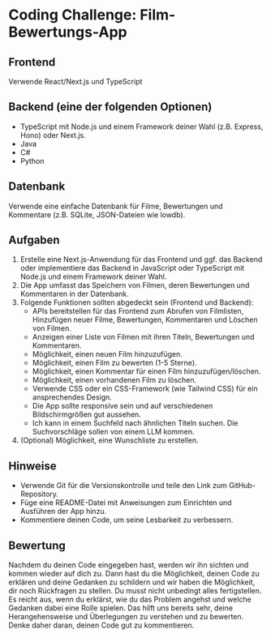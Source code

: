 # Coding Challenge: Film-Bewertungs-App

## Frontend

Verwende React/Next.js und TypeScript

## Backend (eine der folgenden Optionen)

- TypeScript mit Node.js und einem Framework deiner Wahl (z.B. Express, Hono) oder Next.js.
- Java
- C#
- Python

## Datenbank

Verwende eine einfache Datenbank für Filme, Bewertungen und Kommentare (z.B. SQLite, JSON-Dateien wie lowdb).

## Aufgaben

1. Erstelle eine Next.js-Anwendung für das Frontend und ggf. das Backend oder implementiere das Backend in JavaScript oder TypeScript mit Node.js und einem Framework deiner Wahl.
2. Die App umfasst das Speichern von Filmen, deren Bewertungen und Kommentaren in der Datenbank.
3. Folgende Funktionen sollten abgedeckt sein (Frontend und Backend):
   - APIs bereitstellen für das Frontend zum Abrufen von Filmlisten, Hinzufügen neuer Filme, Bewertungen, Kommentaren und Löschen von Filmen.
   - Anzeigen einer Liste von Filmen mit ihren Titeln, Bewertungen und Kommentaren.
   - Möglichkeit, einen neuen Film hinzuzufügen.
   - Möglichkeit, einen Film zu bewerten (1-5 Sterne).
   - Möglichkeit, einen Kommentar für einen Film hinzuzufügen/löschen.
   - Möglichkeit, einen vorhandenen Film zu löschen.
   - Verwende CSS oder ein CSS-Framework (wie Tailwind CSS) für ein ansprechendes Design.
   - Die App sollte responsive sein und auf verschiedenen Bildschirmgrößen gut aussehen.
   - Ich kann in einem Suchfeld nach ähnlichen Titeln suchen. Die Suchvorschläge sollen von einem LLM kommen.
4. (Optional) Möglichkeit, eine Wunschliste zu erstellen.

## Hinweise

- Verwende Git für die Versionskontrolle und teile den Link zum GitHub-Repository.
- Füge eine README-Datei mit Anweisungen zum Einrichten und Ausführen der App hinzu.
- Kommentiere deinen Code, um seine Lesbarkeit zu verbessern.

## Bewertung

Nachdem du deinen Code eingegeben hast, werden wir ihn sichten und kommen wieder auf dich zu. Dann hast du die Möglichkeit, deinen Code zu erklären und deine Gedanken zu schildern und wir haben die Möglichkeit, dir noch Rückfragen zu stellen. Du musst nicht unbedingt alles fertigstellen. Es reicht aus, wenn du erklärst, wie du das Problem angehst und welche Gedanken dabei eine Rolle spielen. Das hilft uns bereits sehr, deine Herangehensweise und Überlegungen zu verstehen und zu bewerten. Denke daher daran, deinen Code gut zu kommentieren.

